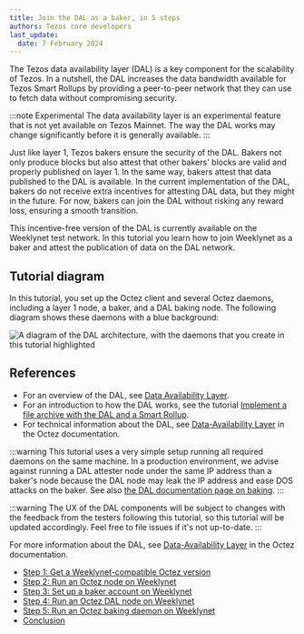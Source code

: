 ```yaml
---
title: Join the DAL as a baker, in 5 steps
authors: Tezos core developers
last_update:
  date: 7 February 2024
---
```


The Tezos data availability layer (DAL) is a key component for the scalability of Tezos.
In a nutshell, the DAL increases the data bandwidth available for Tezos Smart Rollups by providing a peer-to-peer network that they can use to fetch data without compromising security.

:::note Experimental
The data availability layer is an experimental feature that is not yet available on Tezos Mainnet.
The way the DAL works may change significantly before it is generally available.
:::

Just like layer 1, Tezos bakers ensure the security of the DAL.
Bakers not only produce blocks but also attest that other bakers' blocks are valid and properly published on layer 1.
In the same way, bakers attest that data published to the DAL is available.
In the current implementation of the DAL, bakers do not receive extra incentives for attesting DAL data, but they might in the future.
For now, bakers can join the DAL without risking any reward loss, ensuring a smooth transition.

This incentive-free version of the DAL is currently available on the Weeklynet test network.
In this tutorial you learn how to join Weeklynet as a baker and attest the publication of data on the DAL network.

## Tutorial diagram

In this tutorial, you set up the Octez client and several Octez daemons, including a layer 1 node, a baker, and a DAL baking node.
The following diagram shows these daemons with a blue background:

![A diagram of the DAL architecture, with the daemons that you create in this tutorial highlighted](/img/tutorials/join-dal-baker-overview.png)
<!-- https://lucid.app/lucidchart/b6b076ec-194c-4011-8e20-fa348bb983f3/edit?page=0_0# -->

## References

- For an overview of the DAL, see [Data Availability Layer](../architecture/data-availability-layer).
- For an introduction to how the DAL works, see the tutorial [Implement a file archive with the DAL and a Smart Rollup](./build-files-archive-with-dal).
- For technical information about the DAL, see [Data-Availability Layer](https://tezos.gitlab.io/shell/dal.html) in the Octez documentation.

:::warning
This tutorial uses a very simple setup running all required daemons on the same machine. In a production environment, we advise against running a DAL attester node under the same IP address than a baker's node because the DAL node may leak the IP address and ease DOS attacks on the baker. See also [the DAL documentation page on baking](https://tezos.gitlab.io/shell/dal_bakers.html).
:::

:::warning
The UX of the DAL components will be subject to changes with the feedback from the testers following this tutorial, so this tutorial will be updated accordingly. Feel free to file issues if it's not up-to-date.
:::

For more information about the DAL, see [Data-Availability Layer](https://tezos.gitlab.io/shell/dal.html) in the Octez documentation.
<!-- TODO link to page on DAL when it's available: https://github.com/trilitech/tezos-developer-docs/pull/270 -->

- [Step 1: Get a Weeklynet-compatible Octez version](./join-dal-baker/get-octez)
- [Step 2: Run an Octez node on Weeklynet](./join-dal-baker/run-node)
- [Step 3: Set up a baker account on Weeklynet](./join-dal-baker/prepare-account)
- [Step 4: Run an Octez DAL node on Weeklynet](./join-dal-baker/run-dal-node)
- [Step 5: Run an Octez baking daemon on Weeklynet](./join-dal-baker/run-baker)
- [Conclusion](./join-dal-baker/conclusion)
